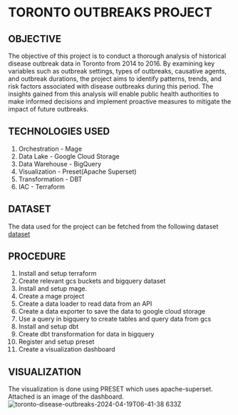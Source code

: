 # TORONTO OUTBREAKS PROJECT

## OBJECTIVE

The objective of this project is to conduct a thorough analysis of historical disease outbreak data in Toronto from 2014 to 2016. By examining key variables such as outbreak settings, types of outbreaks, causative agents, and outbreak durations, the project aims to identify patterns, trends, and risk factors associated with disease outbreaks during this period. The insights gained from this analysis will enable public health authorities to make informed decisions and implement proactive measures to mitigate the impact of future outbreaks.

## TECHNOLOGIES USED

1. Orchestration - Mage
2. Data Lake - Google Cloud Storage
3. Data Warehouse - BigQuery
4. Visualization - Preset(Apache Superset)
5. Transformation - DBT
6. IAC - Terraform

## DATASET

The data used for the project can be fetched from the following dataset
[dataset](https://open.toronto.ca/dataset/outbreaks-in-toronto-healthcare-institutions/)

## PROCEDURE
1. Install and setup terraform
2. Create relevant gcs buckets and bigquery dataset
3. Install and setup mage.
4. Create a mage project
5. Create a data loader to read data from an API
6. Create a data exporter to save the data to google cloud storage
7. Use a query in bigquery to create tables and query data from gcs
8. Install and setup dbt
9. Create dbt transformation for data in bigquery
10. Register and setup preset
11. Create a visualization dashboard 

## VISUALIZATION
The visualization is done using PRESET which uses apache-superset. Attached is an image of the dashboard.
![toronto-disease-outbreaks-2024-04-19T06-41-38 633Z](https://github.com/seffukioi/toronto_outbreaks_project/assets/147942239/0ff8e2b6-29da-4992-a580-5dae52b1efc7)
